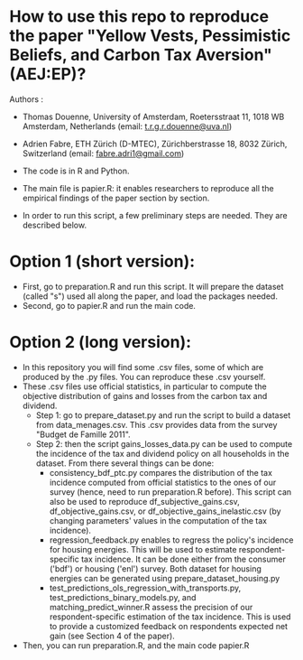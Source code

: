 # How to use this repo to reproduce the paper "Yellow Vests, Pessimistic Beliefs, and Carbon Tax Aversion" (AEJ:EP)?

Authors :
- Thomas Douenne, University of Amsterdam, Roetersstraat 11, 1018 WB Amsterdam, Netherlands (email: t.r.g.r.douenne@uva.nl)
- Adrien Fabre, ETH Zürich (D-MTEC), Zürichberstrasse 18, 8032 Zürich, Switzerland (email: fabre.adri1@gmail.com)

- The code is in R and Python.
- The main file is papier.R: it enables researchers to reproduce all the empirical findings of the paper section by section.
- In order to run this script, a few preliminary steps are needed. They are described below.

# Option 1 (short version):
- First, go to preparation.R and run this script. It will prepare the dataset (called "s") used all along the paper, and load the packages needed.
- Second, go to papier.R and run the main code.

# Option 2 (long version):
- In this repository you will find some .csv files, some of which are produced by the .py files. You can reproduce these .csv yourself.
- These .csv files use official statistics, in particular to compute the objective distribution of gains and losses from the carbon tax and dividend.
    - Step 1: go to prepare_dataset.py and run the script to build a dataset from data_menages.csv. This .csv provides data from the survey "Budget de Famille 2011".
    - Step 2: then the script gains_losses_data.py can be used to compute the incidence of the tax and dividend policy on all households in the dataset.
    From there several things can be done:
        - consistency_bdf_ptc.py compares the distribution of the tax incidence computed from official statistics to the ones of our survey (hence, need to run preparation.R before).
        This script can also be used to reproduce df_subjective_gains.csv, df_objective_gains.csv, or df_objective_gains_inelastic.csv (by changing parameters' values in the computation of the tax incidence).
        - regression_feedback.py enables to regress the policy's incidence for housing energies. This will be used to estimate respondent-specific tax incidence.
        It can be done either from the consumer ('bdf') or housing ('enl') survey. Both dataset for housing energies can be generated using prepare_dataset_housing.py
        - test_predictions_ols_regression_with_transports.py, test_predictions_binary_models.py, and matching_predict_winner.R assess the precision of our respondent-specific estimation of the tax incidence.
        This is used to provide a customized feedback on respondents expected net gain (see Section 4 of the paper).
- Then, you can run preparation.R, and the main code papier.R
